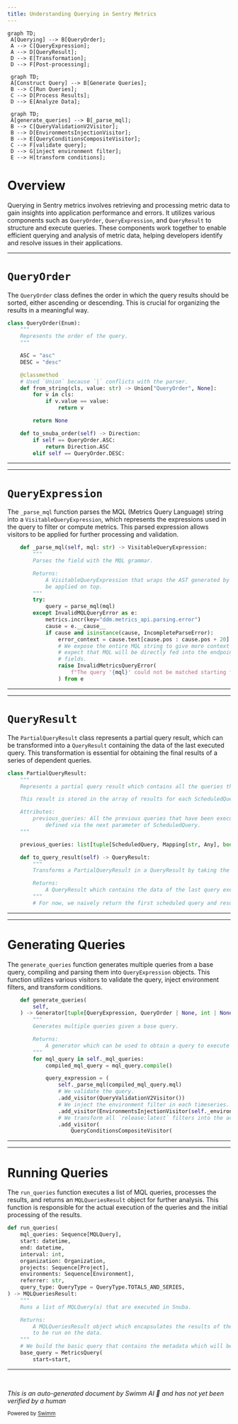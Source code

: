 ```yaml
---
title: Understanding Querying in Sentry Metrics
---
```

```mermaid
graph TD;
 A[Querying] --> B[QueryOrder];
 A --> C[QueryExpression];
 A --> D[QueryResult];
 D --> E[Transformation];
 D --> F[Post-processing];

 graph TD;
 A[Construct Query] --> B[Generate Queries];
 B --> C[Run Queries];
 C --> D[Process Results];
 D --> E[Analyze Data];

 graph TD;
 A[generate_queries] --> B[_parse_mql];
 B --> C[QueryValidationV2Visitor];
 B --> D[EnvironmentsInjectionVisitor];
 B --> E[QueryConditionsCompositeVisitor];
 C --> F[validate query];
 D --> G[inject environment filter];
 E --> H[transform conditions];
```

# Overview

Querying in Sentry metrics involves retrieving and processing metric data to gain insights into application performance and errors. It utilizes various components such as <SwmToken path="src/sentry/sentry_metrics/querying/types.py" pos="34:2:2" line-data="class QueryOrder(Enum):">`QueryOrder`</SwmToken>, <SwmToken path="src/sentry/sentry_metrics/querying/data/parsing.py" pos="64:9:9" line-data="    ) -&gt; Generator[tuple[QueryExpression, QueryOrder | None, int | None], None, None]:">`QueryExpression`</SwmToken>, and <SwmToken path="src/sentry/sentry_metrics/querying/data/execution.py" pos="582:10:10" line-data="    def to_query_result(self) -&gt; QueryResult:">`QueryResult`</SwmToken> to structure and execute queries. These components work together to enable efficient querying and analysis of metric data, helping developers identify and resolve issues in their applications.

<SwmSnippet path="/src/sentry/sentry_metrics/querying/types.py" line="34">

---

# <SwmToken path="src/sentry/sentry_metrics/querying/types.py" pos="34:2:2" line-data="class QueryOrder(Enum):">`QueryOrder`</SwmToken>

The <SwmToken path="src/sentry/sentry_metrics/querying/types.py" pos="34:2:2" line-data="class QueryOrder(Enum):">`QueryOrder`</SwmToken> class defines the order in which the query results should be sorted, either ascending or descending. This is crucial for organizing the results in a meaningful way.

```python
class QueryOrder(Enum):
    """
    Represents the order of the query.
    """

    ASC = "asc"
    DESC = "desc"

    @classmethod
    # Used `Union` because `|` conflicts with the parser.
    def from_string(cls, value: str) -> Union["QueryOrder", None]:
        for v in cls:
            if v.value == value:
                return v

        return None

    def to_snuba_order(self) -> Direction:
        if self == QueryOrder.ASC:
            return Direction.ASC
        elif self == QueryOrder.DESC:
```

---

</SwmSnippet>

<SwmSnippet path="/src/sentry/sentry_metrics/querying/data/parsing.py" line="36">

---

# <SwmToken path="src/sentry/sentry_metrics/querying/data/parsing.py" pos="64:9:9" line-data="    ) -&gt; Generator[tuple[QueryExpression, QueryOrder | None, int | None], None, None]:">`QueryExpression`</SwmToken>

The <SwmToken path="src/sentry/sentry_metrics/querying/data/parsing.py" pos="36:3:3" line-data="    def _parse_mql(self, mql: str) -&gt; VisitableQueryExpression:">`_parse_mql`</SwmToken> function parses the MQL (Metrics Query Language) string into a <SwmToken path="src/sentry/sentry_metrics/querying/data/parsing.py" pos="36:16:16" line-data="    def _parse_mql(self, mql: str) -&gt; VisitableQueryExpression:">`VisitableQueryExpression`</SwmToken>, which represents the expressions used in the query to filter or compute metrics. This parsed expression allows visitors to be applied for further processing and validation.

```python
    def _parse_mql(self, mql: str) -> VisitableQueryExpression:
        """
        Parses the field with the MQL grammar.

        Returns:
            A VisitableQueryExpression that wraps the AST generated by the query string and allows visitors to
            be applied on top.
        """
        try:
            query = parse_mql(mql)
        except InvalidMQLQueryError as e:
            metrics.incr(key="ddm.metrics_api.parsing.error")
            cause = e.__cause__
            if cause and isinstance(cause, IncompleteParseError):
                error_context = cause.text[cause.pos : cause.pos + 20]
                # We expose the entire MQL string to give more context when solving the error, since in the future we
                # expect that MQL will be directly fed into the endpoint instead of being built from the supplied
                # fields.
                raise InvalidMetricsQueryError(
                    f"The query '{mql}' could not be matched starting from '{error_context}...'"
                ) from e
```

---

</SwmSnippet>

<SwmSnippet path="/src/sentry/sentry_metrics/querying/data/execution.py" line="569">

---

# <SwmToken path="src/sentry/sentry_metrics/querying/data/execution.py" pos="582:10:10" line-data="    def to_query_result(self) -&gt; QueryResult:">`QueryResult`</SwmToken>

The <SwmToken path="src/sentry/sentry_metrics/querying/data/execution.py" pos="569:2:2" line-data="class PartialQueryResult:">`PartialQueryResult`</SwmToken> class represents a partial query result, which can be transformed into a <SwmToken path="src/sentry/sentry_metrics/querying/data/execution.py" pos="582:10:10" line-data="    def to_query_result(self) -&gt; QueryResult:">`QueryResult`</SwmToken> containing the data of the last executed query. This transformation is essential for obtaining the final results of a series of dependent queries.

```python
class PartialQueryResult:
    """
    Represents a partial query result which contains all the queries that are linearly dependent and their results.

    This result is stored in the array of results for each ScheduledQuery that has a next parameter.

    Attributes:
        previous_queries: All the previous queries that have been executed as part of a single list of chained queries,
            defined via the next parameter of ScheduledQuery.
    """

    previous_queries: list[tuple[ScheduledQuery, Mapping[str, Any], bool]]

    def to_query_result(self) -> QueryResult:
        """
        Transforms a PartialQueryResult in a QueryResult by taking the last query that was executed in the list.

        Returns:
            A QueryResult which contains the data of the last query executed as part of this PartialQueryResult.
        """
        # For now, we naively return the first scheduled query and result, but this is just because
```

---

</SwmSnippet>

<SwmSnippet path="/src/sentry/sentry_metrics/querying/data/parsing.py" line="62">

---

# Generating Queries

The <SwmToken path="src/sentry/sentry_metrics/querying/data/parsing.py" pos="62:3:3" line-data="    def generate_queries(">`generate_queries`</SwmToken> function generates multiple queries from a base query, compiling and parsing them into <SwmToken path="src/sentry/sentry_metrics/querying/data/parsing.py" pos="64:9:9" line-data="    ) -&gt; Generator[tuple[QueryExpression, QueryOrder | None, int | None], None, None]:">`QueryExpression`</SwmToken> objects. This function utilizes various visitors to validate the query, inject environment filters, and transform conditions.

```python
    def generate_queries(
        self,
    ) -> Generator[tuple[QueryExpression, QueryOrder | None, int | None], None, None]:
        """
        Generates multiple queries given a base query.

        Returns:
            A generator which can be used to obtain a query to execute and its details.
        """
        for mql_query in self._mql_queries:
            compiled_mql_query = mql_query.compile()

            query_expression = (
                self._parse_mql(compiled_mql_query.mql)
                # We validate the query.
                .add_visitor(QueryValidationV2Visitor())
                # We inject the environment filter in each timeseries.
                .add_visitor(EnvironmentsInjectionVisitor(self._environments))
                # We transform all `release:latest` filters into the actual latest releases.
                .add_visitor(
                    QueryConditionsCompositeVisitor(
```

---

</SwmSnippet>

<SwmSnippet path="/src/sentry/sentry_metrics/querying/data/api.py" line="29">

---

# Running Queries

The <SwmToken path="src/sentry/sentry_metrics/querying/data/api.py" pos="29:2:2" line-data="def run_queries(">`run_queries`</SwmToken> function executes a list of MQL queries, processes the results, and returns an <SwmToken path="src/sentry/sentry_metrics/querying/data/api.py" pos="39:4:4" line-data=") -&gt; MQLQueriesResult:">`MQLQueriesResult`</SwmToken> object for further analysis. This function is responsible for the actual execution of the queries and the initial processing of the results.

```python
def run_queries(
    mql_queries: Sequence[MQLQuery],
    start: datetime,
    end: datetime,
    interval: int,
    organization: Organization,
    projects: Sequence[Project],
    environments: Sequence[Environment],
    referrer: str,
    query_type: QueryType = QueryType.TOTALS_AND_SERIES,
) -> MQLQueriesResult:
    """
    Runs a list of MQLQuery(s) that are executed in Snuba.

    Returns:
        A MQLQueriesResult object which encapsulates the results of the plan and allows a QueryTransformer
        to be run on the data.
    """
    # We build the basic query that contains the metadata which will be shared across all queries.
    base_query = MetricsQuery(
        start=start,
```

---

</SwmSnippet>

&nbsp;

*This is an auto-generated document by Swimm AI 🌊 and has not yet been verified by a human*

<SwmMeta version="3.0.0" repo-id="Z2l0aHViJTNBJTNBc2VudHJ5LWRlbW8tMSUzQSUzQVN3aW1tLURlbW8=" repo-name="sentry-demo-1" doc-type="overview"><sup>Powered by [Swimm](/)</sup></SwmMeta>
